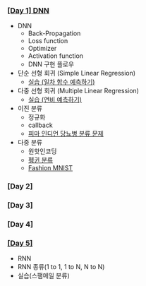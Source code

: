 ### [[Day 1] DNN](./Day1/Day1.md)
- DNN
  - Back-Propagation
  - Loss function
  - Optimizer
  - Activation function
  - DNN 구현 플로우
- 단순 선형 회귀 (Simple Linear Regression)
  - [실습 (일차 함수 예측하기)](./Day1/단순선형회귀.ipynb)
- 다중 선형 회귀 (Multiple Linear Regression)
  - [실습 (연비 예측하기)](./Day1/다중선형회귀.ipynb)
- 이진 분류
  - 정규화
  - callback
  - [피마 인디언 당뇨병 분류 문제](./Day1/Day1_classification.ipynb)
- 다중 분류
  - 원핫인코딩
  - [펭귄 분류](./Day1/Day1_classification.ipynb)
  - [Fashion MNIST](./Day1/Day1_Fashion_MNIST.ipynb)

### [Day 2]

### [Day 3]

### [Day 4]

### [[Day 5]](./Day5/Day5.md)
- RNN
- RNN 종류(1 to 1, 1 to N, N to N)
- 실습(스팸메일 분류)
